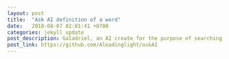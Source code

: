 ```yaml
---
layout: post
title:  "Ask AI definition of a word"
date:   2018-08-07 02:01:41 +0700
categories: jekyll update
post_description: Galadriel, an AI create for the purpose of searching definition of an English word. You can ask and she will list the definition of the word for you.
post_link: https://github.com/Aleadinglight/askAI
---
```


